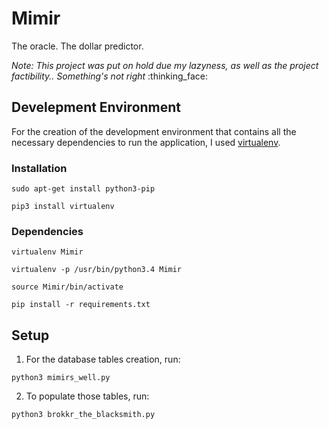 # Mimir
The oracle. The dollar predictor.

_Note: This project was put on hold due my lazyness, as well as the project factibility.. Something's not right_ :thinking_face:

## Develepment Environment
For the creation of the development environment that contains all the necessary dependencies to run the application, I used [virtualenv](http://docs.python-guide.org/en/latest/dev/virtualenvs/).

### Installation
`sudo apt-get install python3-pip`

`pip3 install virtualenv`

### Dependencies
`virtualenv Mimir`

`virtualenv -p /usr/bin/python3.4 Mimir`

`source Mimir/bin/activate`

`pip install -r requirements.txt`

## Setup
1. For the database tables creation, run:

`python3 mimirs_well.py`

2. To populate those tables, run:

`python3 brokkr_the_blacksmith.py`
